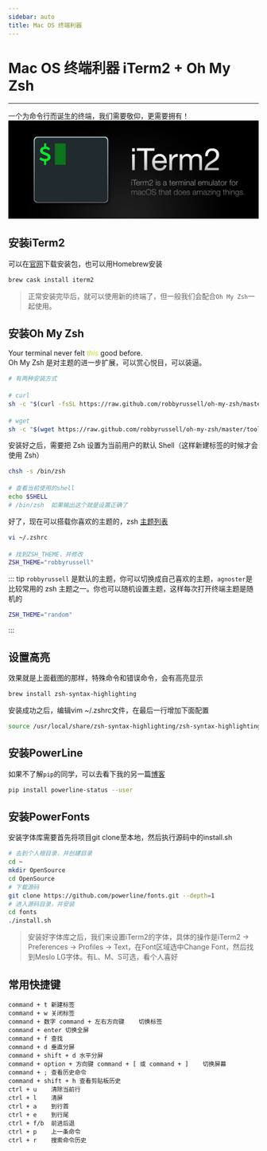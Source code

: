 ```yaml
---
sidebar: auto
title: Mac OS 终端利器
---
```


# Mac OS 终端利器 iTerm2 + Oh My Zsh
***
一个为命令行而诞生的终端，我们需要敬仰，更需要拥有！
![iTerm2](/iTerm2/iTerm2.jpg)

## 安装iTerm2
可以在[官网](https://www.iterm2.com/downloads.html)下载安装包，也可以用Homebrew安装
```sh
brew cask install iterm2
```
> 正常安装完毕后，就可以使用新的终端了，但一般我们会配合`Oh My Zsh`一起使用。

## 安装Oh My Zsh
Your terminal never felt *<font color="#c5d928">this</font>* good before.  
Oh My Zsh 是对主题的进一步扩展，可以赏心悦目，可以装逼。
```sh
# 有两种安装方式

# curl
sh -c "$(curl -fsSL https://raw.github.com/robbyrussell/oh-my-zsh/master/tools/install.sh)"

# wget
sh -c "$(wget https://raw.github.com/robbyrussell/oh-my-zsh/master/tools/install.sh -O -)"
```
安装好之后，需要把 Zsh 设置为当前用户的默认 Shell（这样新建标签的时候才会使用 Zsh）
```sh
chsh -s /bin/zsh

# 查看当前使用的shell
echo $SHELL
# /bin/zsh  如果输出这个就是设置正确了
```
好了，现在可以搭载你喜欢的主题的，zsh [主题列表](https://github.com/robbyrussell/oh-my-zsh/wiki/themes)
```sh
vi ~/.zshrc

# 找到ZSH_THEME，并修改
ZSH_THEME="robbyrussell"
```
::: tip
`robbyrussell` 是默认的主题，你可以切换成自己喜欢的主题，`agnoster`是比较常用的 zsh 主题之一。你也可以随机设置主题，这样每次打开终端主题是随机的
```sh
ZSH_THEME="random"
```
:::

## 设置高亮
效果就是上面截图的那样，特殊命令和错误命令，会有高亮显示
```sh
brew install zsh-syntax-highlighting
```
安装成功之后，编辑vim ~/.zshrc文件，在最后一行增加下面配置
```sh
source /usr/local/share/zsh-syntax-highlighting/zsh-syntax-highlighting.zsh
```

## 安装PowerLine
如果不了解`pip`的同学，可以去看下我的另一篇[博客](/docs/python/pip/)
```sh
pip install powerline-status --user
```

## 安装PowerFonts
安装字体库需要首先将项目git clone至本地，然后执行源码中的install.sh
```sh
# 去到个人根目录，并创建目录
cd ~
mkdir OpenSource
cd OpenSource
# 下载源码
git clone https://github.com/powerline/fonts.git --depth=1
# 进入源码目录，并安装
cd fonts
./install.sh
```
> 安装好字体库之后，我们来设置iTerm2的字体，具体的操作是iTerm2 -> Preferences -> Profiles -> Text，在Font区域选中Change Font，然后找到Meslo LG字体。有L、M、S可选，看个人喜好

## 常用快捷键
```
command + t 新建标签
command + w 关闭标签
command + 数字 command + 左右方向键    切换标签
command + enter 切换全屏
command + f 查找
command + d 垂直分屏
command + shift + d 水平分屏
command + option + 方向键 command + [ 或 command + ]    切换屏幕
command + ; 查看历史命令
command + shift + h 查看剪贴板历史
ctrl + u    清除当前行
ctrl + l    清屏
ctrl + a    到行首
ctrl + e    到行尾
ctrl + f/b  前进后退
ctrl + p    上一条命令
ctrl + r    搜索命令历史
```
